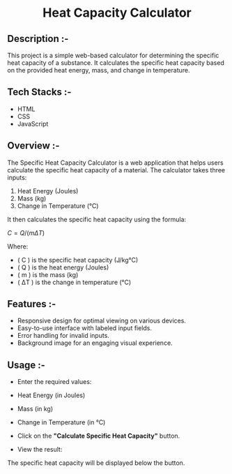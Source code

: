 # <p align="center">Heat Capacity Calculator</p>

## Description :-

This project is a simple web-based calculator for determining the specific heat capacity of a substance. It calculates the specific heat capacity based on the provided heat energy, mass, and change in temperature.

## Tech Stacks :-

- HTML
- CSS
- JavaScript

## Overview :-

The Specific Heat Capacity Calculator is a web application that helps users calculate the specific heat capacity of a material. The calculator takes three inputs:
1. Heat Energy (Joules)
2. Mass (kg)
3. Change in Temperature (°C)

It then calculates the specific heat capacity using the formula:

${C = Q / (m ΔT)}$

Where:
- \( C \) is the specific heat capacity (J/kg°C)
- \( Q \) is the heat energy (Joules)
- \( m \) is the mass (kg)
- \( ΔT \) is the change in temperature (°C)

## Features :-

- Responsive design for optimal viewing on various devices.
- Easy-to-use interface with labeled input fields.
- Error handling for invalid inputs.
- Background image for an engaging visual experience.

## Usage :-

- Enter the required values:
- Heat Energy (in Joules)
- Mass (in kg)
- Change in Temperature (in °C)
- Click on the **"Calculate Specific Heat Capacity"** button.

- View the result:

The specific heat capacity will be displayed below the button.

